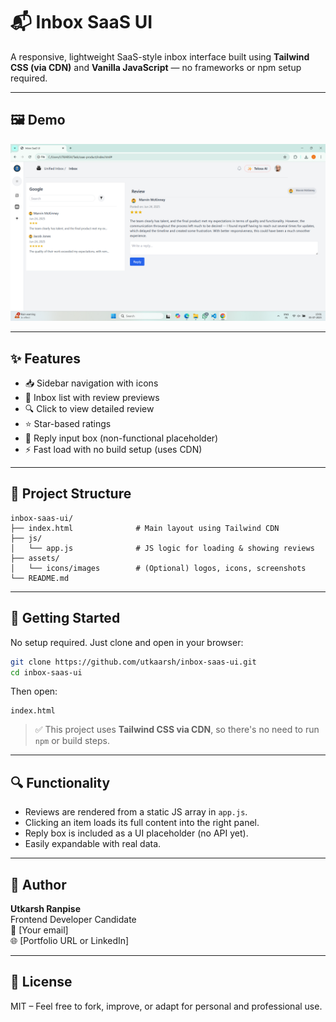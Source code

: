 # 📬 Inbox SaaS UI

A responsive, lightweight SaaS-style inbox interface built using **Tailwind CSS (via CDN)** and **Vanilla JavaScript** — no frameworks or npm setup required.

---

## 🖼️ Demo

![Preview](<Screenshot (52).png>)

---

## ✨ Features

- 📥 Sidebar navigation with icons
- 📄 Inbox list with review previews
- 🔍 Click to view detailed review
- ⭐ Star-based ratings
- 💬 Reply input box (non-functional placeholder)
- ⚡ Fast load with no build setup (uses CDN)

---

## 📁 Project Structure

```
inbox-saas-ui/
├── index.html              # Main layout using Tailwind CDN
├── js/
│   └── app.js              # JS logic for loading & showing reviews
├── assets/
│   └── icons/images        # (Optional) logos, icons, screenshots
└── README.md
```

---

## 🚀 Getting Started

No setup required. Just clone and open in your browser:

```bash
git clone https://github.com/utkaarsh/inbox-saas-ui.git
cd inbox-saas-ui
```

Then open:

```
index.html
```

> ✅ This project uses **Tailwind CSS via CDN**, so there's no need to run `npm` or build steps.

---

## 🔍 Functionality

- Reviews are rendered from a static JS array in `app.js`.
- Clicking an item loads its full content into the right panel.
- Reply box is included as a UI placeholder (no API yet).
- Easily expandable with real data.

---

## 🧠 Author

**Utkarsh Ranpise**  
Frontend Developer Candidate  
📧 [Your email]  
🌐 [Portfolio URL or LinkedIn]

---

## 📄 License

MIT – Feel free to fork, improve, or adapt for personal and professional use.
